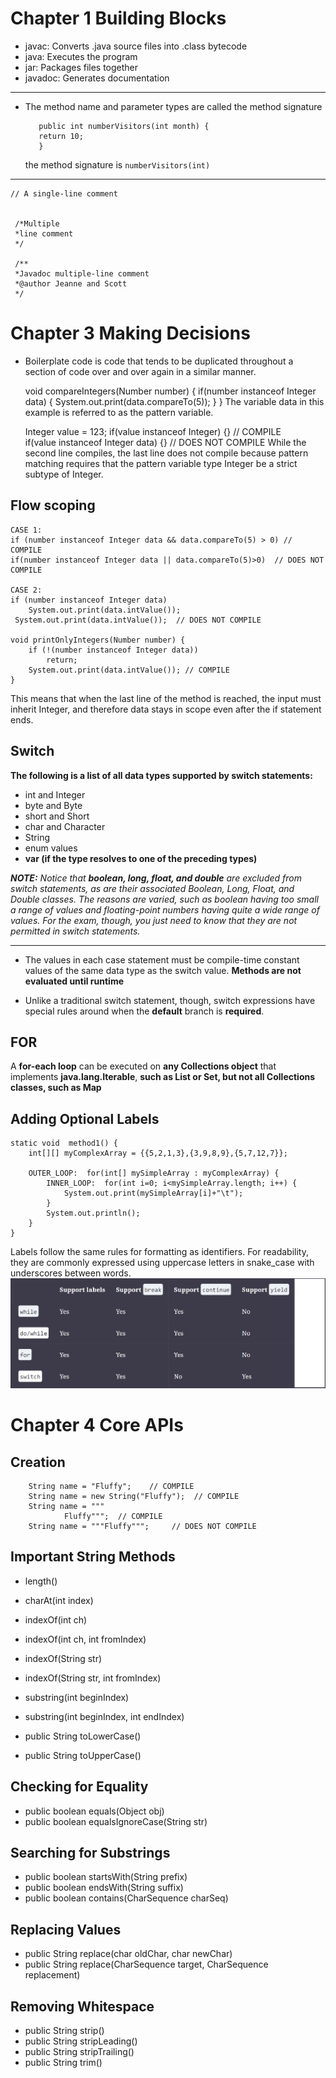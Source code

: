 # Chapter 1  Building Blocks

* javac: Converts .java source files into .class bytecode
* java: Executes the program
* jar: Packages files together
* javadoc: Generates documentation

---
* The method name and parameter types are called the method signature
       
         public int numberVisitors(int month) {
         return 10;
         }
    the method signature is `numberVisitors(int)`
---

    // A single-line comment
    
    
     /*Multiple
     *line comment
     */
    
     /**
     *Javadoc multiple-line comment
     *@author Jeanne and Scott
     */


# Chapter 3 Making Decisions

* Boilerplate code is code that tends to be duplicated throughout a section of code over and over again in a similar manner.



    void compareIntegers(Number number) {
        if(number instanceof Integer data) { 
        System.out.print(data.compareTo(5));
        }
    }
The variable data in this example is referred to as the pattern variable.

    Integer value = 123;
    if(value instanceof Integer) {}       // COMPILE                 
    if(value instanceof Integer data) {}  // DOES NOT COMPILE
While the second line compiles, the last line does not compile because pattern matching requires that the pattern variable type Integer be a strict subtype of Integer.

## Flow scoping
    CASE 1:
    if (number instanceof Integer data && data.compareTo(5) > 0) // COMPILE
    if(number instanceof Integer data || data.compareTo(5)>0)  // DOES NOT COMPILE

    CASE 2:
    if (number instanceof Integer data)
        System.out.print(data.intValue());
     System.out.print(data.intValue());  // DOES NOT COMPILE

    void printOnlyIntegers(Number number) {
        if (!(number instanceof Integer data))
            return;
        System.out.print(data.intValue()); // COMPILE
    }
This means that when the last line of the method is reached, the input must inherit Integer, and therefore data stays in scope even after the if statement ends.

## Switch
**The following is a list of all data types supported by switch statements:**
* int and Integer
* byte and Byte
* short and Short
* char and Character
* String
* enum values
* **var (if the type resolves to one of the preceding types)**


_**NOTE:** Notice that **boolean, long, float, and double** are excluded from switch statements, as are their associated Boolean, Long, Float, and Double classes. The reasons are varied, such as boolean having too small a range of values and floating-point numbers having quite a wide range of values. For the exam, though, you just need to know that they are not permitted in switch statements._

---

* The values in each case statement must be compile-time constant values of the same data type as the switch value.  **Methods are not evaluated until runtime**

* Unlike a traditional switch statement, though, switch expressions have special rules around when the **default** branch is **required**.

## FOR

A **for-each loop** can be executed on **any Collections object** that implements **java.lang.Iterable**, **such as List or Set, but not all Collections classes, such as Map**


## Adding Optional Labels

    static void  method1() {
        int[][] myComplexArray = {{5,2,1,3},{3,9,8,9},{5,7,12,7}};

        OUTER_LOOP:  for(int[] mySimpleArray : myComplexArray) {
            INNER_LOOP:  for(int i=0; i<mySimpleArray.length; i++) {
                System.out.print(mySimpleArray[i]+"\t");
            }
            System.out.println();
        }
    }
Labels follow the same rules for formatting as identifiers. For readability, they are commonly expressed using uppercase letters in snake_case with underscores between words.
![img.png](img.png)


# Chapter 4 Core APIs

## Creation
        String name = "Fluffy";    // COMPILE
        String name = new String("Fluffy");  // COMPILE
        String name = """
                Fluffy""";  // COMPILE
        String name = """Fluffy""";     // DOES NOT COMPILE

## Important String Methods

* length()
* charAt(int index)

* indexOf(int ch)
* indexOf(int ch, int fromIndex)
* indexOf(String str)
* indexOf(String str, int fromIndex)

* substring(int beginIndex)
* substring(int beginIndex, int endIndex)

* public String toLowerCase()
* public String toUpperCase()

## Checking for Equality
* public boolean equals(Object obj)
* public boolean equalsIgnoreCase(String str)

## Searching for Substrings
* public boolean startsWith(String prefix)
* public boolean endsWith(String suffix)
* public boolean contains(CharSequence charSeq)

## Replacing Values
* public String replace(char oldChar, char newChar)
* public String replace(CharSequence target, CharSequence replacement)

## Removing Whitespace
* public String strip()
* public String stripLeading()
* public String stripTrailing()
* public String trim()